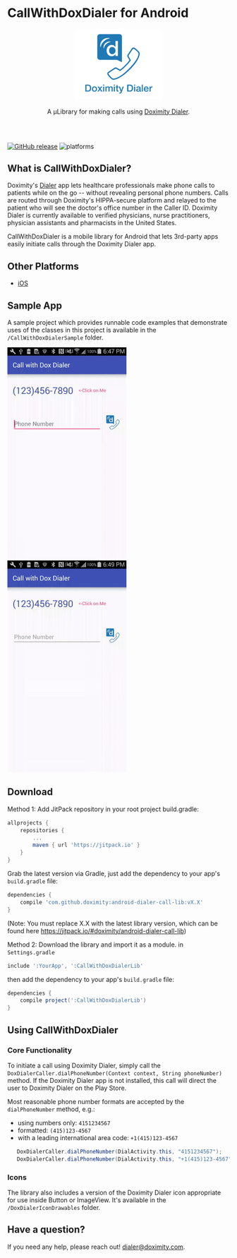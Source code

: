 # CallWithDoxDialer for Android

<p align="center">
	<a href="https://github.com/doximity/android-dialer-call-lib/"><img src="ReadMeResources/logo.png" width="200" alt="CallWithDoxDialerLib" /></a><br /><br />
	A µLibrary for making calls using <a href="https://www.doximity.com/clinicians/download/dialer/">Doximity Dialer</a>.<br /><br />
</p>
<br />


[![GitHub release](https://img.shields.io/github/release/doximity/android-dialer-call-lib.svg)](https://github.com/doximity/android-dialer-call-lib/releases) ![platforms](https://img.shields.io/badge/platforms-android-green.svg)

## What is CallWithDoxDialer?

Doximity's [Dialer][] app lets healthcare professionals make phone calls to patients while on the go -- without revealing personal phone numbers. Calls are routed through Doximity's HIPPA-secure platform and relayed to the patient who will see the doctor's office number in the Caller ID. Doximity Dialer is currently available to verified physicians, nurse practitioners, physician assistants and pharmacists in the United States. 

CallWithDoxDialer is a mobile library for Android that lets 3rd-party apps easily initiate calls through the Doximity Dialer app.


## Other Platforms

* [iOS](https://github.com/doximity/CallWithDoxDialer)

## Sample App

A sample project which provides runnable code examples that demonstrate uses of the classes in this project is available in the `/CallWithDoxDialerSample` folder. 

![Dox Dialer installed](ReadMeResources/dox-dialer-installed.gif)
![Dox Dialer not installed](ReadMeResources/dox-dialer-not-installed.gif)


## Download

Method 1:
Add JitPack repository in your root project build.gradle:
```groovy
allprojects {
    repositories {
        ...
        maven { url 'https://jitpack.io' }
    }
}
```

Grab the latest version via Gradle, just add the dependency to your app's `build.gradle` file:
```groovy
dependencies {  
    compile 'com.github.doximity:android-dialer-call-lib:vX.X'
}
```
(Note: You must replace X.X with the latest library version, which can be found here https://jitpack.io/#doximity/android-dialer-call-lib)

Method 2: Download the library and import it as a module.
in `Settings.gradle`
```groovy
include ':YourApp', ':CallWithDoxDialerLib'
```

then add the dependency to your app's `build.gradle` file:
```groovy
dependencies {  
    compile project(':CallWithDoxDialerLib')
}
```

## Using CallWithDoxDialer

### Core Functionality
To initiate a call using Doximity Dialer, simply call the `DoxDialerCaller.dialPhoneNumber(Context context, String phoneNumber)` method.
If the Doximity Dialer app is not installed, this call will direct the user to Doximity Dialer on the Play Store.

Most reasonable phone number formats are accepted by the `dialPhoneNumber` method, e.g.:
- using numbers only: `4151234567`
- formatted: `(415)123-4567`
- with a leading international area code: `+1(415)123-4567`

```java
   DoxDialerCaller.dialPhoneNumber(DialActivity.this, "4151234567");
   DoxDialerCaller.dialPhoneNumber(DialActivity.this, "+1(415)123-4567");
```


### Icons
The library also includes a version of the Doximity Dialer icon appropriate for use inside Button or ImageView.
It's available in the `/DoxDialerIconDrawables` folder.


## Have a question?
If you need any help, please reach out! <dialer@doximity.com>.


[Dialer]: https://www.doximity.com/clinicians/download/dialer
